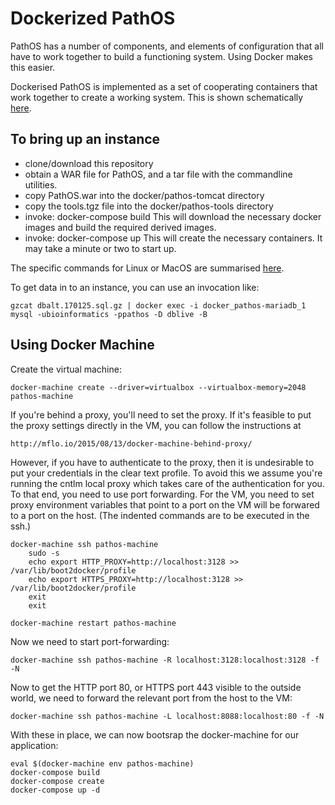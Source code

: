 # Dockerized PathOS

PathOS has a number of components, and elements of configuration
that all have to work together to build a functioning system. Using
Docker makes this easier.

Dockerised PathOS is implemented as a set of cooperating containers that work together to create a working
system. This is shown schematically [here](https://github.com/PapenfussLab/PathOS/tree/master/Dockish-PathOS/Containers.png).

## To bring up an instance

- clone/download this repository
- obtain a WAR file for PathOS,
  and a tar file with the commandline utilities.
- copy PathOS.war into the docker/pathos-tomcat directory
- copy the tools.tgz file into the docker/pathos-tools directory
- invoke: docker-compose build
  This will download the necessary docker images and build the
  required derived images.
- invoke: docker-compose up
  This will create the necessary containers.
  It may take a minute or two to start up.

The specific commands for Linux or MacOS are summarised [here](https://github.com/PapenfussLab/PathOS/tree/master/Dockish-PathOS/docker_commands_readme.txt).

To get data in to an instance, you can use an invocation like:

    gzcat dbalt.170125.sql.gz | docker exec -i docker_pathos-mariadb_1 mysql -ubioinformatics -ppathos -D dblive -B

## Using Docker Machine

Create the virtual machine:

    docker-machine create --driver=virtualbox --virtualbox-memory=2048 pathos-machine

If you're behind a proxy, you'll need to set the proxy. If it's
feasible to put the proxy settings directly in the VM, you can
follow the instructions at

    http://mflo.io/2015/08/13/docker-machine-behind-proxy/

However, if you have to authenticate to the proxy, then it is
undesirable to put your credentials in the clear text profile. To
avoid this we assume you're running the cntlm local proxy which
takes care of the authentication for you. To that end, you need to
use port forwarding. For the VM, you need to set proxy environment
variables that point to a port on the VM will be forwared to a port
on the host. (The indented commands are to be executed in the ssh.)

    docker-machine ssh pathos-machine
        sudo -s
        echo export HTTP_PROXY=http://localhost:3128 >> /var/lib/boot2docker/profile
        echo export HTTPS_PROXY=http://localhost:3128 >> /var/lib/boot2docker/profile
        exit
        exit

    docker-machine restart pathos-machine

Now we need to start port-forwarding:
    
    docker-machine ssh pathos-machine -R localhost:3128:localhost:3128 -f -N

Now to get the HTTP port 80, or HTTPS port 443 visible to the outside world, we 
need to forward the relevant port from the host to the VM:

    docker-machine ssh pathos-machine -L localhost:8088:localhost:80 -f -N

With these in place, we can now bootsrap the docker-machine for our application:

    eval $(docker-machine env pathos-machine)
    docker-compose build
    docker-compose create
    docker-compose up -d

